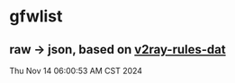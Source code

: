 # gfwlist
## raw -> json, based on [v2ray-rules-dat](https://github.com/Loyalsoldier/v2ray-rules-dat)
Thu Nov 14 06:00:53 AM CST 2024

